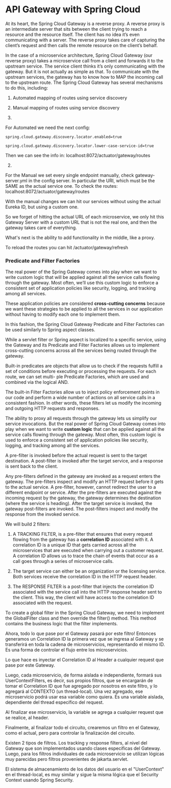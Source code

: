 # API Gateway with Spring Cloud

At its heart, the Spring Cloud Gateway is a reverse proxy. A reverse proxy is an intermediate server that sits between the client trying to reach a resource and the resource 
itself. The client has no idea it’s even communicating with a server. The reverse proxy takes care of capturing the client’s request and then calls the remote resource on the 
client’s behalf.


In the case of a microservice architecture, Spring Cloud Gateway (our reverse proxy) takes a microservice call from a client and forwards it to the upstream service. The service client thinks it’s only communicating with the gateway. But it is not actually as simple as that. To communicate with the upstream services, the gateway has to know how to MAP the incoming call to the upstream route. The Spring Cloud Gateway has several mechanisms to do this, including:

1. Automated mapping of routes using service discovery

2. Manual mapping of routes using service discovery

1. 
For Automated we need the next config:

`spring.cloud.gateway.discovery.locator.enabled=true`

`spring.cloud.gateway.discovery.locator.lower-case-service-id=true`

Then we can see the info in: localhost:8072/actuator/gateway/routes

2.
For the Manual we set every single endpoint manually, check gateway-server.yml in the config server. In particular the URI, which must be the SAME as the actual service one. To check the routes: localhost:8072/actuator/gateway/routes

With the manual changes we can hit our services without using the actual Eureka ID, but using a custom one.

So we forget of hitting the actual URL of each microservice, we only hit this Gateway Server with a custom URL that is not the real one, and then the gateway takes care of everything.

What's next is the ability to add functionality in the middle, like a proxy.

To reload the routes you can hit /actuator/gateway/refresh

### Predicate and Filter Factories

The real power of the Spring Gateway comes into play when we want to write custom logic that will be applied against all the service calls flowing through the gateway. Most often, we’ll use this custom logic to enforce a consistent set of application policies like security, logging, and tracking among all services.

These application policies are considered **cross-cutting concerns** because we want these strategies to be applied to all the services in our application without having to modify each one to implement them.

In this fashion, the Spring Cloud Gateway Predicate and Filter Factories can be used similarly to Spring aspect classes.

While a servlet filter or Spring aspect is localized to a specific service, using the Gateway and its Predicate and Filter Factories allows us to implement cross-cutting concerns across all the services being routed through the gateway.

Built-in predicates are objects that allow us to check if the requests fulfill a set of conditions before executing or processing the requests. For each route, we can set multi- ple Predicate Factories, which are used and combined via the logical AND.

The built-in Filter Factories allow us to inject policy enforcement points in our code and perform a wide number of actions on all service calls in a consistent fashion. In other words, these filters let us modify the incoming and outgoing HTTP requests and responses. 

The ability to proxy all requests through the gateway lets us simplify our service invocations. But the real power of Spring Cloud Gateway comes into play when we want to write **custom logic** that can be applied against all the service calls flowing through the gateway. Most often, this custom logic is used to enforce a consistent set of application policies like security, logging, and tracking among all the services.

A pre-filter is invoked before the actual request is sent to the target destination. A post-filter is invoked after the target service, and a response is sent back to the client.

Any pre-filters defined in the gateway are invoked as a request enters the gateway. The pre-filters inspect and modify an HTTP request before it gets to the actual service. A pre-filter, however, cannot redirect the user to a different endpoint or service. After the pre-filters are executed against the incoming request by the gateway, the gateway determines the destination (where the service is heading). After the target service is invoked, the gateway post-filters are invoked. The post-filters inspect and modify the response from the invoked service.

We will build 2 filters:

1. A TRACKING FILTER, is a pre-filter that ensures that every request flowing from the gateway has a **correlation ID** associated with it. A correlation ID is a unique ID that gets carried across all the microservices that are executed when carrying out a customer request. A correlation ID allows us to trace the chain of events that occur as a call goes through a series of microservice calls.

2. The target service can either be an organization or the licensing service. Both services receive the correlation ID in the HTTP request header.

3. The RESPONSE FILTER is a post-filter that injects the correlation ID associated with the service call into the HTTP response header sent to the client. This way, the client will have access to the correlation ID associated with the request.


To create a global filter in the Spring Cloud Gateway, we need to implement the GlobalFilter class and 
then override the filter() method. This method contains the business logic that the filter implements. 

Ahora, todo lo que pase por el Gateway pasará por este filtro! Entonces generamos un Correlation ID la primera vez que se ingresa al Gateway y se transferirá en toda la cadena de microservicios, representando el mismo ID. Es una forma de controlar el flujo entre los microservicios. 
 
 Lo que hace es inyectar el Correlation ID al Header a cualquier request que pase por este Gateway. 
 
 Luego, cada microservicio, de forma aislada e independiente, formará sus UserContextFilters, es decir, sus propios filtros, que se encargarán de tomar el Correlation ID que fue agregado por nosotros en este filtro, y lo agregará al CONTEXTO (un thread-local). Una vez agregado, ese microservicio podrá usar esa variable como quiera. Es una variable aislada, dependiente del thread específico del request.
 
 Al finalizar ese microservicio, la variable se agrega a cualquier request que se realice, al header.
 
 Finalmente, al finalizar todo el circuito, crearemos un filtro en el Gateway, como el actual, pero para controlar la finalización del circuito.

Existen 2 tipos de filtros. Los tracking y response filters, al nivel del Gateway que son implementados usando clases específicas del Gateway. Luego, para los filtros individuales de cada microservicio se utilizan lógicas muy parecidas pero filtros provenientes de jakarta.servlet.

El sistema de almacenamiento de los datos del usuario en el "UserContext" en el thread-local, es muy similar y sigue la misma lógica que el Security Context usando Spring Security.


